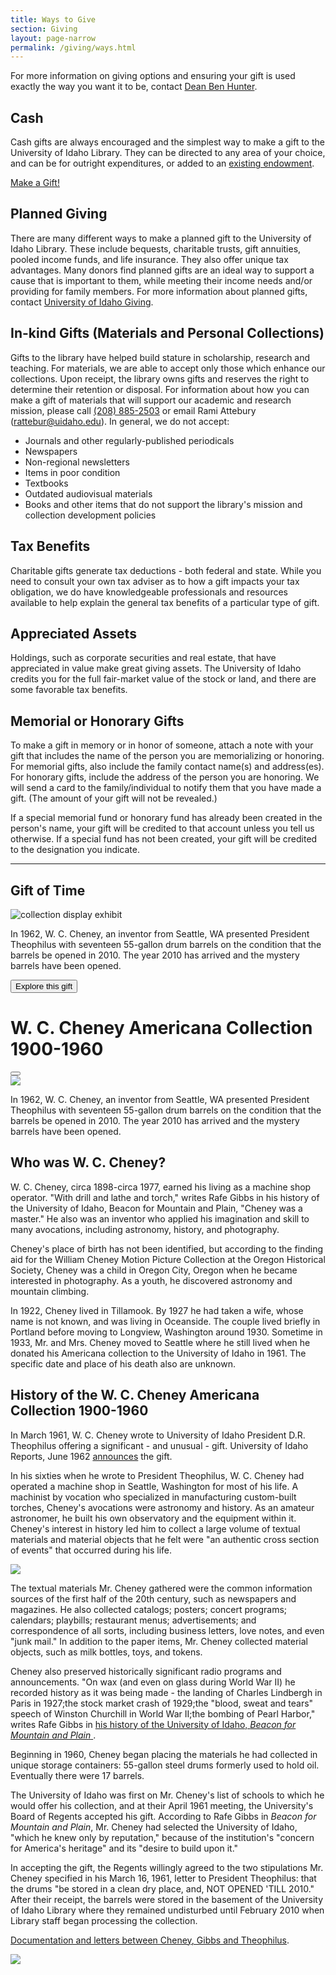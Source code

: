 ```yaml
---
title: Ways to Give
section: Giving
layout: page-narrow
permalink: /giving/ways.html
---
```


For more information on giving options and ensuring your gift is used exactly the way you want it to be, contact <a href="{{ '/about/people/bhunter.html' | relative_url }}">Dean Ben Hunter</a>.

## Cash

Cash gifts are always encouraged and the simplest way to make a gift to the University of Idaho Library. They can be directed to any area of your choice, and can be for outright expenditures, or added to an <a href="endowments.html">existing endowment</a>.

<a class="btn btn-lg btn-outline-pride-gold mb-4" href="https://giving.uidaho.edu/campaigns/library-deans-excellence-fund-2" >Make a Gift!</a>

## Planned Giving

There are many different ways to make a planned gift to the University of Idaho Library. These include bequests,
charitable trusts, gift annuities, pooled income funds, and life insurance. They also offer unique tax advantages.
Many donors find planned gifts are an ideal way to support a cause that is important to them, while meeting their
income needs and/or providing for family members. For more information about planned gifts, contact
<a href="https://www.uidaho.edu/giving" >University of Idaho Giving</a>.

## In-kind Gifts (Materials and Personal Collections)

Gifts to the library have helped build stature in scholarship, research and teaching. For materials, we are able
to accept only those which enhance our collections. Upon receipt, the library owns gifts and reserves the right
to determine their retention or disposal. For information about how you can make a gift of materials that will
support our academic and research mission, please call <a href="tel:+1-208-885-2503">(208) 885-2503</a> or email Rami Attebury
(<a href="mailto:rattebur@uidaho.edu">rattebur@uidaho.edu</a>). In general, we do not accept:

- Journals and other regularly-published periodicals
- Newspapers
- Non-regional newsletters
- Items in poor condition
- Textbooks
- Outdated audiovisual materials
- Books and other items that do not support the library's mission and collection development policies

## Tax Benefits

Charitable gifts generate tax deductions - both federal and state. While you need to consult your own tax
adviser as to how a gift impacts your tax obligation, we do have knowledgeable professionals and resources available
to help explain the general tax benefits of a particular type of gift.

## Appreciated Assets

Holdings, such as corporate securities and real estate, that have appreciated in value make great giving assets.
The University of Idaho credits you for the full fair-market value of the stock or land, and there are some favorable
tax benefits.

## Memorial or Honorary Gifts

To make a gift in memory or in honor of someone, attach a note with your gift that includes the name of the person
you are memorializing or honoring. For memorial gifts, also include the family contact name(s) and address(es).
For honorary gifts, include the address of the person you are honoring. We will send a card to the family/individual
to notify them that you have made a gift. (The amount of your gift will not be revealed.)

If a special memorial fund or honorary fund has already been created in the person's name, your gift will be credited
to that account unless you tell us otherwise. If a special fund has not been created, your gift will be credited
to the designation you indicate.

------------

## Gift of Time
    
<img src="{{ site.lib-media }}/about/timecapsule/americana_2.png" alt="collection display exhibit" class="img-fluid m-3">
    
In 1962, W. C. Cheney, an inventor from Seattle, WA presented President Theophilus with seventeen 55-gallon drum barrels on the condition that the barrels be opened in 2010. The year 2010 has arrived and the mystery barrels have been opened.

<button type="button" class="btn btn-pride-gold" data-bs-toggle="modal" data-bs-target="#time">Explore this gift</button>

<!--modal-->
<div class="modal fade" id="time" tabindex="-1" role="dialog" aria-labelledby="time">
  <div class="modal-dialog modal-lg" role="document">
    <div class="modal-content">
      <div class="modal-header">
        <h1 class="modal-title">W. C. Cheney Americana Collection 1900-1960</h1>
        <button type="button" class="btn-close" data-bs-dismiss="modal" aria-label="Close"></button>
      </div>
      <!--end modal-header-->
      <div class="modal-body">
        <div class="row">
          <div class="col-md-4 align-self-center">
            <img src="{{ site.lib-media }}/about/timecapsule/UIReportphoto1962.png" class="img-fluid">
          </div>
          <!--end column-->
          <div class="col-md-8">
            <p>In 1962, W. C. Cheney, an inventor from Seattle, WA presented President Theophilus with seventeen 55-gallon drum barrels
              on the condition that the barrels be opened in 2010.  The year 2010 has arrived and the mystery barrels
              have been opened. </p>
        <h2>Who was W. C. Cheney?</h2>
            <p>W. C. Cheney, circa 1898-circa 1977, earned his living as a machine shop operator. "With drill and lathe and
              torch," writes Rafe Gibbs in his history of the University of Idaho, Beacon for Mountain and Plain, "Cheney
              was a master." He also was an inventor who applied his imagination and skill to many avocations, including
              astronomy, history, and photography. </p>
          </div>
          <!--end column-->
        </div>
        <!--end row-->
        <div class="row">
          <div class="col-md-12">
            <p>Cheney's place of birth has not been identified, but according to the finding aid for the William Cheney Motion
              Picture Collection at the Oregon Historical Society, Cheney was a child in Oregon City, Oregon when he became
              interested in photography. As a youth, he discovered astronomy and mountain climbing. </p>
            <p>In 1922, Cheney lived in Tillamook. By 1927 he had taken a wife, whose name is not known, and was living in
              Oceanside. The couple lived briefly in Portland before moving to Longview, Washington around 1930. Sometime
              in 1933, Mr. and Mrs. Cheney moved to Seattle where he still lived when he donated his Americana collection
              to the University of Idaho in 1961. The specific date and place of his death also are unknown.</p>
        <h2>History of the W. C. Cheney Americana Collection 1900-1960</h2>
            <p>In March 1961, W. C. Cheney wrote to University of Idaho President D.R. Theophilus offering a significant -
              and unusual - gift.  University of Idaho Reports, June 1962
              <a  href="{{ site.lib-media }}/about/timecapsule/UI_Reports.pdf">announces</a> the gift. </p>
            <p>In his sixties when he wrote to President Theophilus, W. C. Cheney had operated a machine shop in Seattle,
              Washington for most of his life. A machinist by vocation who specialized in manufacturing custom-built torches,
              Cheney's avocations were astronomy and history. As an amateur astronomer, he built his own observatory and
              the equipment within it. Cheney's interest in history led him to collect a large volume of textual materials
              and material objects that he felt were "an authentic cross section of events" that occurred during his life.</p>
          </div>
          <!--end column-->
        </div>
        <!--end row-->
        <div class="row">
          <div class="col-md-4 align-self-center">
            <img src="{{ site.lib-media }}/about/timecapsule/Picture_01.jpg" class="img-fluid">
          </div>
          <!--end column-->
          <div class="col-md-8">
            <p>
              The textual materials Mr. Cheney gathered were the common information sources of the first half of the 20th
              century, such as newspapers and magazines. He also collected catalogs; posters; concert programs; calendars;
              playbills; restaurant menus; advertisements; and correspondence of all sorts, including business letters,
              love notes, and even "junk mail." In addition to the paper items, Mr. Cheney collected material objects,
              such as milk bottles, toys, and tokens. </p>
          </div>
          <!--end column-->
        </div>
        <!--end row-->
        <div class="row">
          <div class="col-md-12">
            <p>Cheney also preserved historically significant radio programs and announcements. "On wax (and even on glass
              during World War II) he recorded history as it was being made - the landing of Charles Lindbergh in Paris
              in 1927;the stock market crash of 1929;the "blood, sweat and tears" speech of Winston Churchill in World
              War II;the bombing of Pearl Harbor," writes Rafe Gibbs in
              <a  href="{{ site.lib-media }}/about/timecapsule/Gibbsmerged.pdf">his history of the University of Idaho,
                <em>Beacon for Mountain and Plain</em>
              </a>. </p>
          </div>
          <!--end column-->
        </div>
        <!--end row-->
        <div class="row">
          <div class="col-md-8">
            <p>Beginning in 1960, Cheney began placing the materials he had collected in unique storage containers: 
              55-gallon steel drums formerly used to hold oil. Eventually there were 17 barrels.
            </p>
            <p>The University of Idaho was first on Mr. Cheney's list of schools to which he would offer his collection, and
              at their April 1961 meeting, the University's Board of Regents accepted his gift. According to Rafe Gibbs
              in
              <em>Beacon for Mountain and Plain</em>, Mr. Cheney had selected the University of Idaho, "which he knew only
              by reputation," because of the institution's "concern for America's heritage" and its "desire to build upon
              it." </p>
            <p>In accepting the gift, the Regents willingly agreed to the two stipulations Mr. Cheney specified in his March
              16, 1961, letter to President Theophilus: that the drums "be stored in a clean dry place, and, NOT OPENED
              'TILL 2010." After their receipt, the barrels were stored in the basement of the University of Idaho Library
              where they remained undisturbed until February 2010 when Library staff began processing the collection. </p>
            <p>
              <a  href="{{ site.lib-media }}/about/timecapsule/TimeCapDocs.pdf">Documentation and letters between Cheney, Gibbs and Theophilus</a>.</p>
          </div>
          <!--end column-->
          <div class="col-md-4 align-self-center">
            <img src="{{ site.lib-media }}/about/timecapsule/barrels.png" class="img-fuild">
          </div>
          <!--end column-->
        </div>
        <!--end row-->
      </div>
      <!--end modal-body-->
    </div>
    <!--end modal-content-->
  </div>
  <!--end modal dialog-->
</div>
<!--end modal-->
